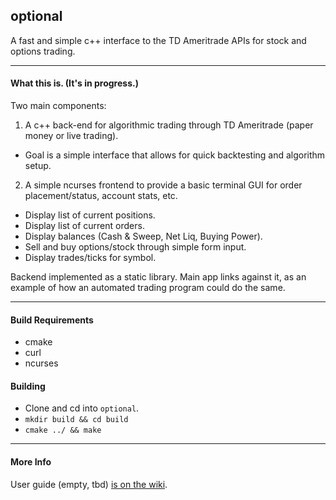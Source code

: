 ## optional 

A fast and simple c++ interface to the TD Ameritrade APIs for stock and options trading.

***

#### What this is. (It's in progress.)
Two main components:
1. A c++ back-end for algorithmic trading through TD Ameritrade (paper money or live trading).
  * Goal is a simple interface that allows for quick backtesting and algorithm setup.
2. A simple ncurses frontend to provide a basic terminal GUI for order placement/status, account stats, etc.
  * Display list of current positions. 
  * Display list of current orders. 
  * Display balances (Cash & Sweep, Net Liq, Buying Power).
  * Sell and buy options/stock through simple form input.
  * Display trades/ticks for symbol.

Backend implemented as a static library. Main app links against it, as an example of how an automated trading program could do the same.

***

#### Build Requirements
* cmake
* curl
* ncurses

#### Building
* Clone and cd into `optional`.
* `mkdir build && cd build`
* `cmake ../ && make`

***

#### More Info
User guide (empty, tbd) [is on the wiki](https://github.com/tegan-lamoureux/optional/wiki).
